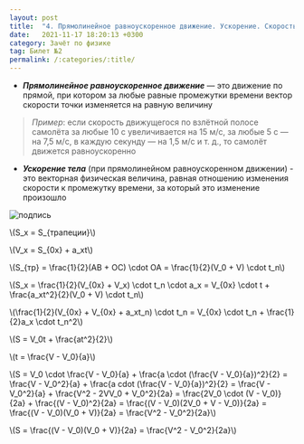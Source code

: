 ```yaml
---
layout: post
title:  "4. Прямолинейное равноускоренное движение. Ускорение. Скорость и перемещение при равноускоренном движении. Графическое представление прямолинейного равноускоренного механического движения"
date:   2021-11-17 18:20:13 +0300
category: Зачёт по физике 
tag: Билет №2
permalink: /:categories/:title/
---
```




- ***Прямолинейное равноускоренное движение*** — это движение по прямой, при котором за любые равные промежутки времени вектор скорости точки изменяется на равную величину
> *Пример*: если скорость движущегося по взлётной полосе самолёта за любые 10 с увеличивается на 15 м/с, за любые 5 с — на 7,5 м/с, в каждую секунду — на 1,5 м/с и т. д., то самолёт движется равноускоренно

- ***Ускорение тела*** (при прямолинейном равноускоренном движении) - это векторная физическая величина, равная отношению изменения скорости к промежутку времени, за который это изменение произошло  

![подпись](https://sun9-14.userapi.com/impg/DUNxRs4HOvV-kNSxvtNpMX8LF2PJneg7-RlxKw/oLxnuA30pzU.jpg?size=1920x1142&quality=95&sign=a2c3e99778129897c19dad564b55ee38&type=album)

<p>\(S_x = S_{трапеции}\)</p>  

<p>\(V_x = S_{0x} + a_xt\)</p> 

<p>\(S_{тр} = \frac{1}{2}(AB + OC) \cdot OA = \frac{1}{2}(V_0 + V) \cdot t_n\)</p> 

<p>\(S_x = \frac{1}{2}(V_{0x} + V_x) \cdot t_n \cdot a_x = V_{0x} \cdot t + \frac{a_xt^2}{2}(V_0 + V) \cdot t_n\)</p> 

<p>\(\frac{1}{2}(V_{0x} + V_{0x} + a_xt_n) \cdot t_n = V_{0x} \cdot t_n + \frac{1}{2}a_x \cdot t_n^2\)</p> 

<p>\(S = V_0t + \frac{at^2}{2}\)</p>

<p>\(t = \frac{V - V_0}{a}\)</p>

<p>\(S = V_0 \cdot \frac{V - V_0}{a} + \frac{a \cdot (\frac{V - V_0}{a})^2}{2} = \frac{V - V_0^2}{a} + \frac{a cdot (\frac{V - V_0}{a})^2}{2} = \frac{V - V_0^2}{a} + \frac{V^2 - 2VV_0 + V_0^2}{2a} = \frac{2V_0 \cdot (V - V_0)}{2a} + \frac{(V - V_0)^2}{2a} = \frac{(V - V_0)(2V_0 + V - V_0)}{2a} = \frac{(V - V_0)(V_0 + V)}{2a} = \frac{V^2 - V_0^2}{2a}\)</p>

<p>\(S = \frac{(V - V_0)(V_0 + V)}{2a} = \frac{V^2 - V_0^2}{2a}\)</p>
